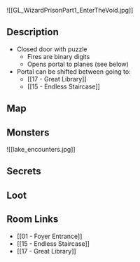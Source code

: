 ![[GL_WizardPrisonPart1_EnterTheVoid.jpg]]
## Description

* Closed door with puzzle
	* Fires are binary digits
	* Opens portal to planes (see below)
* Portal can be shifted between going to:
	* [[17 - Great Library]]
	* [[15 - Endless Staircase]]

## Map

## Monsters

![[lake_encounters.jpg]]

## Secrets

## Loot

## Room Links

*  [[01 - Foyer Entrance]]
*  [[15 - Endless Staircase]]
*  [[17 - Great Library]]